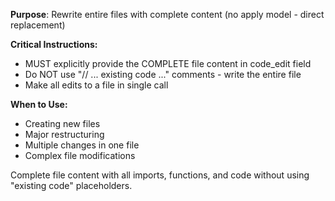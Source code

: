 **Purpose**: Rewrite entire files with complete content (no apply model - direct replacement)

**Critical Instructions:**
- MUST explicitly provide the COMPLETE file content in code_edit field
- Do NOT use "// ... existing code ..." comments - write the entire file
- Make all edits to a file in single call

**When to Use:**
- Creating new files
- Major restructuring  
- Multiple changes in one file
- Complex file modifications

Complete file content with all imports, functions, and code without using "existing code" placeholders.